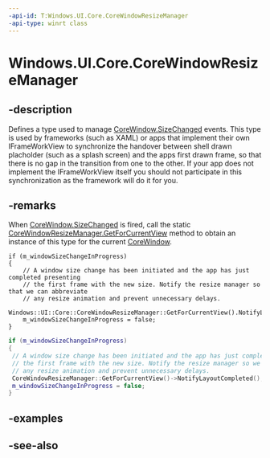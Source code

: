 ```yaml
---
-api-id: T:Windows.UI.Core.CoreWindowResizeManager
-api-type: winrt class
---
```


<!-- Class syntax.
public class CoreWindowResizeManager : Windows.UI.Core.ICoreWindowResizeManager, Windows.UI.Core.ICoreWindowResizeManagerLayoutCapability
-->

# Windows.UI.Core.CoreWindowResizeManager

## -description
Defines a type used to manage [CoreWindow.SizeChanged](corewindow_sizechanged.md) events. This type is used by frameworks (such as XAML) or apps that implement their own IFrameWorkView to synchronize the handover between shell drawn placholder (such as a splash screen) and the apps first drawn frame, so that there is no gap in the transition from one to the other. If your app does not implement the IFrameWorkView itself you should not participate in this synchronization as the framework will do it for you.

## -remarks
When [CoreWindow.SizeChanged](corewindow_sizechanged.md) is fired, call the static [CoreWindowResizeManager.GetForCurrentView](corewindowresizemanager_getforcurrentview_1363600702.md) method to obtain an instance of this type for the current [CoreWindow](corewindow.md).

```cppwinrt
if (m_windowSizeChangeInProgress)
{
    // A window size change has been initiated and the app has just completed presenting
    // the first frame with the new size. Notify the resize manager so that we can abbreviate
    // any resize animation and prevent unnecessary delays.
    Windows::UI::Core::CoreWindowResizeManager::GetForCurrentView().NotifyLayoutCompleted();
    m_windowSizeChangeInProgress = false;
}
```

```cpp
if (m_windowSizeChangeInProgress)
{
 // A window size change has been initiated and the app has just completed presenting
 // the first frame with the new size. Notify the resize manager so we can abbreviate
 // any resize animation and prevent unnecessary delays.
 CoreWindowResizeManager::GetForCurrentView()->NotifyLayoutCompleted();
 m_windowSizeChangeInProgress = false;
}
```

## -examples

## -see-also

